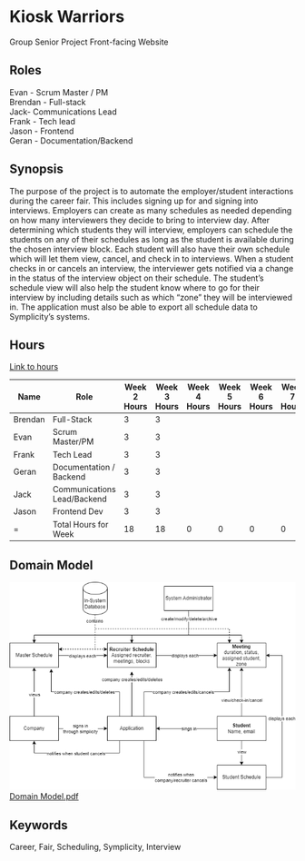 # Kiosk Warriors
Group Senior Project Front-facing Website


## Roles
Evan - Scrum Master / PM<br>
Brendan - Full-stack<br>
Jack- Communications Lead<br>
Frank - Tech lead<br>
Jason - Frontend<br>
Geran - Documentation/Backend<br>

## Synopsis
The purpose of the project is to automate the employer/student interactions during the career fair. This includes signing up for and signing into interviews. Employers can create as many schedules as needed depending on how many interviewers they decide to bring to interview day.  After determining which students they will interview, employers can schedule the students on any of their schedules as long as the student is available during the chosen interview block. Each student will also have their own schedule which will let them view, cancel, and check in to interviews. When a student checks in or cancels an interview, the interviewer gets notified via a change in the status of the interview object on their schedule. The student’s schedule view will also help the student know where to go for their interview by including details such as which “zone” they will be interviewed in. The application must also be able to export all schedule data to Symplicity’s systems. 

## Hours
[Link to hours](https://docs.google.com/spreadsheets/d/1xAHLvo-fBwB6ZvhZdQ5gmMZXveX7XbWQiBJ8mm3cors/edit?usp=sharing)

| Name                 | Role                        | Week 2 Hours | Week 3 Hours | Week 4 Hours | Week 5 Hours | Week 6 Hours | Week 7 Hours | Week 8 Hours | Week 9 Hours | Week 10 Hours | Week 11 Hours | Week 12 Hours | Week 13 Hours | Week 14 Hours | Week 15 Hours |
| -------------------- | --------------------------- | ------------ | ------------ | ------------ | ------------ | ------------ | ------------ | ------------ | ------------ | ------------- | ------------- | ------------- | ------------- | ------------- | ------------- |
| Brendan              | Full-Stack                  | 3            | 3            |              |              |              |              |              |              |               |               |               |               |               |               |
| Evan                 | Scrum Master/PM             | 3            | 3            |              |              |              |              |              |              |               |               |               |               |               |               |
| Frank                | Tech Lead                   | 3            | 3            |              |              |              |              |              |              |               |               |               |               |               |               |
| Geran                | Documentation / Backend     | 3            | 3            |              |              |              |              |              |              |               |               |               |               |               |               |
| Jack                 | Communications Lead/Backend | 3            | 3            |              |              |              |              |              |              |               |               |               |               |               |               |
| Jason                | Frontend Dev                | 3            | 3            |              |              |              |              |              |              |               |               |               |               |               |               |
| =                    | Total Hours for Week        | 18           | 18           | 0            | 0            | 0            | 0            | 0            | 0            | 0             | 0             | 0             | 0             | 0             | 0             |

## Domain Model
![Domain Model](domain_model.png)
[Domain Model.pdf](https://github.com/BrendanMYoung/KioskWarriorsWebsite/files/12694047/Domain.Model.pdf)

## Keywords
Career, Fair, Scheduling, Symplicity, Interview
